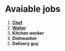 # Avaiable jobs

1. [**Chef**](Chef.md)
2. [**Waiter**]()
3. **Kitchen worker**
4. **Dishwasher**
5. **Delivery guy**
